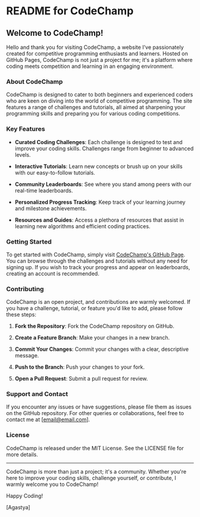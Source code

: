 # README for CodeChamp

## Welcome to CodeChamp!

Hello and thank you for visiting CodeChamp, a website I've passionately created for competitive programming enthusiasts and learners. Hosted on GitHub Pages, CodeChamp is not just a project for me; it's a platform where coding meets competition and learning in an engaging environment.

### About CodeChamp

CodeChamp is designed to cater to both beginners and experienced coders who are keen on diving into the world of competitive programming. The site features a range of challenges and tutorials, all aimed at sharpening your programming skills and preparing you for various coding competitions.

### Key Features

- **Curated Coding Challenges**: Each challenge is designed to test and improve your coding skills. Challenges range from beginner to advanced levels.

- **Interactive Tutorials**: Learn new concepts or brush up on your skills with our easy-to-follow tutorials.

- **Community Leaderboards**: See where you stand among peers with our real-time leaderboards.

- **Personalized Progress Tracking**: Keep track of your learning journey and milestone achievements.

- **Resources and Guides**: Access a plethora of resources that assist in learning new algorithms and efficient coding practices.

### Getting Started

To get started with CodeChamp, simply visit [CodeChamp's GitHub Page](https://github.com/username/CodeChamp). You can browse through the challenges and tutorials without any need for signing up. If you wish to track your progress and appear on leaderboards, creating an account is recommended.

### Contributing

CodeChamp is an open project, and contributions are warmly welcomed. If you have a challenge, tutorial, or feature you'd like to add, please follow these steps:

1. **Fork the Repository**: Fork the CodeChamp repository on GitHub.

2. **Create a Feature Branch**: Make your changes in a new branch.

3. **Commit Your Changes**: Commit your changes with a clear, descriptive message.

4. **Push to the Branch**: Push your changes to your fork.

5. **Open a Pull Request**: Submit a pull request for review.

### Support and Contact

If you encounter any issues or have suggestions, please file them as issues on the GitHub repository. For other queries or collaborations, feel free to contact me at [email@email.com].

### License

CodeChamp is released under the MIT License. See the LICENSE file for more details.

---

CodeChamp is more than just a project; it's a community. Whether you're here to improve your coding skills, challenge yourself, or contribute, I warmly welcome you to CodeChamp!

Happy Coding!

[Agastya]
